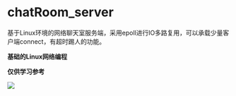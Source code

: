 # chatRoom_server
 基于Linux环境的网络聊天室服务端，采用epoll进行IO多路复用，可以承载少量客户端connect，有超时踢人的功能。

**基础的Linux网络编程**

**仅供学习参考**

![](C:\Users\wuyou\Pictures\胡桃.png)

<!--*PS：胡桃真可爱*-->

